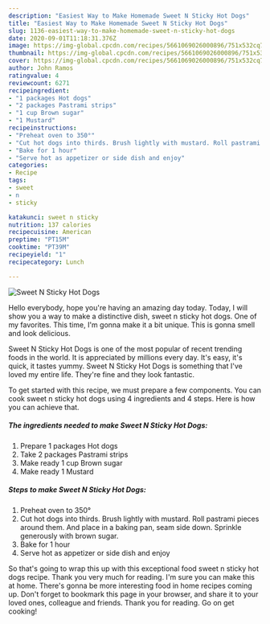```yaml
---
description: "Easiest Way to Make Homemade Sweet N Sticky Hot Dogs"
title: "Easiest Way to Make Homemade Sweet N Sticky Hot Dogs"
slug: 1136-easiest-way-to-make-homemade-sweet-n-sticky-hot-dogs
date: 2020-09-01T11:18:31.376Z
image: https://img-global.cpcdn.com/recipes/5661069026000896/751x532cq70/sweet-n-sticky-hot-dogs-recipe-main-photo.jpg
thumbnail: https://img-global.cpcdn.com/recipes/5661069026000896/751x532cq70/sweet-n-sticky-hot-dogs-recipe-main-photo.jpg
cover: https://img-global.cpcdn.com/recipes/5661069026000896/751x532cq70/sweet-n-sticky-hot-dogs-recipe-main-photo.jpg
author: John Ramos
ratingvalue: 4
reviewcount: 6271
recipeingredient:
- "1 packages Hot dogs"
- "2 packages Pastrami strips"
- "1 cup Brown sugar"
- "1 Mustard"
recipeinstructions:
- "Preheat oven to 350°"
- "Cut hot dogs into thirds. Brush lightly with mustard. Roll pastrami pieces around them. And place in a baking pan, seam side down. Sprinkle generously with brown sugar."
- "Bake for 1 hour"
- "Serve hot as appetizer or side dish and enjoy"
categories:
- Recipe
tags:
- sweet
- n
- sticky

katakunci: sweet n sticky 
nutrition: 137 calories
recipecuisine: American
preptime: "PT15M"
cooktime: "PT39M"
recipeyield: "1"
recipecategory: Lunch

---
```



![Sweet N Sticky Hot Dogs](https://img-global.cpcdn.com/recipes/5661069026000896/751x532cq70/sweet-n-sticky-hot-dogs-recipe-main-photo.jpg)

Hello everybody, hope you're having an amazing day today. Today, I will show you a way to make a distinctive dish, sweet n sticky hot dogs. One of my favorites. This time, I'm gonna make it a bit unique. This is gonna smell and look delicious.



Sweet N Sticky Hot Dogs is one of the most popular of recent trending foods in the world. It is appreciated by millions every day. It's easy, it's quick, it tastes yummy. Sweet N Sticky Hot Dogs is something that I've loved my entire life. They're fine and they look fantastic.


To get started with this recipe, we must prepare a few components. You can cook sweet n sticky hot dogs using 4 ingredients and 4 steps. Here is how you can achieve that.

<!--inarticleads1-->

##### The ingredients needed to make Sweet N Sticky Hot Dogs:

1. Prepare 1 packages Hot dogs
1. Take 2 packages Pastrami strips
1. Make ready 1 cup Brown sugar
1. Make ready 1 Mustard




<!--inarticleads2-->

##### Steps to make Sweet N Sticky Hot Dogs:

1. Preheat oven to 350°
1. Cut hot dogs into thirds. Brush lightly with mustard. Roll pastrami pieces around them. And place in a baking pan, seam side down. Sprinkle generously with brown sugar.
1. Bake for 1 hour
1. Serve hot as appetizer or side dish and enjoy




So that's going to wrap this up with this exceptional food sweet n sticky hot dogs recipe. Thank you very much for reading. I'm sure you can make this at home. There's gonna be more interesting food in home recipes coming up. Don't forget to bookmark this page in your browser, and share it to your loved ones, colleague and friends. Thank you for reading. Go on get cooking!
